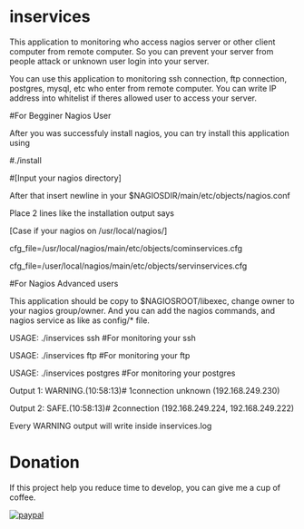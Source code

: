 # inservices
This application to monitoring who access nagios server or other client computer from remote computer. So you can prevent your server from people attack or unknown user login into your server.

You can use this application to monitoring  ssh connection, ftp connection, postgres, mysql, etc who enter from remote computer. You can write IP address into whitelist if theres allowed user to access your server.



#For Begginer Nagios User

After you was successfuly install nagios, you can try install this application using 

#./install

#[Input your nagios directory]

After that insert newline in your $NAGIOSDIR/main/etc/objects/nagios.conf 


Place 2 lines like the installation output says

[Case if your nagios on /usr/local/nagios/]

cfg_file=/usr/local/nagios/main/etc/objects/cominservices.cfg

cfg_file=/user/local/nagios/main/etc/objects/servinservices.cfg




#For Nagios Advanced users


This application should be copy to $NAGIOSROOT/libexec, change owner to your nagios group/owner.
And you can add the nagios commands, and nagios service as like as  config/* file.


USAGE:  ./inservices ssh              #For monitoring your ssh

USAGE:  ./inservices ftp              #For monitoring your ftp

USAGE:  ./inservices postgres         #For monitoring your postgres


Output 1: WARNING.(10:58:13)# 1connection unknown (192.168.249.230)

Output 2: SAFE.(10:58:13)# 2connection (192.168.249.224, 192.168.249.222) 

Every WARNING output will write inside inservices.log


#
# Donation

If this project help you reduce time to develop, you can give me a cup of coffee.

[![paypal](https://www.paypalobjects.com/en_US/i/btn/btn_donateCC_LG.gif)](https://www.paypal.com/cgi-bin/webscr?cmd=_s-xclick&hosted_button_id=MHYNFDY744RBL)
